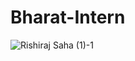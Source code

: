 ﻿# Bharat-Intern
![Rishiraj Saha (1)-1](https://github.com/rixhi002/Bharat-Intern/assets/94241513/3f090fc5-c68c-49d2-9d58-d03abb28c402)
